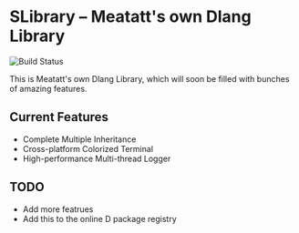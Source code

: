 SLibrary – Meatatt's own Dlang Library
===============================

![Build Status](https://travis-ci.org/meatatt/SLibrary.png?branch=master)

This is Meatatt's own Dlang Library, which will soon be filled with bunches of amazing features.


Current Features
------------
 - Complete Multiple Inheritance
 - Cross-platform Colorized Terminal
 - High-performance Multi-thread Logger


TODO
------------
 - Add more featrues
 - Add this to the online D package registry
